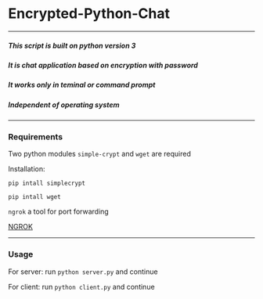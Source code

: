 # Encrypted-Python-Chat
---
##### This script is built on python version 3
##### It is chat application based on encryption with password
##### It works only in teminal or command prompt
##### Independent of operating system
---
### Requirements
Two python modules `simple-crypt` and `wget` are required

Installation:

  `pip intall simplecrypt`
  
  `pip intall wget`
  
`ngrok` a tool for port forwarding

[NGROK](https://ngrok.com)

---
### Usage

For server: run `python server.py` and continue

For client: run `python client.py` and continue
